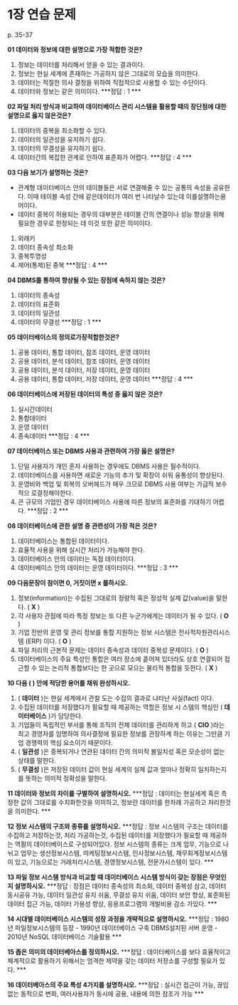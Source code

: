 # 1장 연습 문제

p. 35-37

**01 데이터와 정보에 대한 설명으로 가장 적합한 것은?**

1. 정보는 데이터를 처리해서 얻을 수 있는 결과이다.
2. 정보는 현실 세계에 존재하는 가공하지 않은 그대로의 모습을 의미한다.
3. 데이터는 적절한 의사 결정을 위하여 직접적으로 사용할 수 있는 수단이다.
4. 데이터와 정보는 같은 의미이다.
***정답 : 1 ***

**02 파일 처리 방식과 비교하여 데이터베이스 관리 시스템을 활용할 때의 장단점에 대한 설명으로 옳지 않은것은?**

1. 데이터의 중복을 최소화할 수 있다.
2. 데이터의 일관성을 유지하기 쉽다.
3. 데이터의 무결성을 유지하기 쉽다.
4. 데이터간의 복잡한 관계로 인하여 표준화가 어렵다.
***정답 : 4 ***

**03 다음 보기가 설명하는 것은?**

- 관계형 데이터베이스 안의 테이블들은 서로 연결해줄 수 있는 공통의 속성을 공유한다. 이때 테이블 속성 간에 같은데이터가 여러 번 나타날수 있는데 이를설명하는용어이다.
- 데이터 중복이 허용되는 경우의 대부분은 테이블 간의 연결이나 성능 향상을 위해 필요한 경우로 한정되는 데 이것 또한 같은 의미이다.

1. 외래키
2. 데이터 종속성 최소화
3. 중복투명성
4. 제어(통제)된 중복
***정답 : 4 ***

**04 DBMS를 통하여 향상될 수 있는 장점에 속하지 않는 것은?**
1. 데이터의 종속성
2. 데이터의 표준화
3. 데이터의 일관성
4. 데이터의 무결성
***정답 : 1 ***

**05 데이터베이스의 정의로가장적합한것은?**

1. 공용 데이터, 통합 데이터, 참조 데이터, 운영 데이터
2. 공용 데이터, 분석 데이터, 참조 데이터, 운영 데이터
3. 공용 데이터, 분석 데이터, 저장 데이터, 운영 데이터
4. 공용 데이터, 통합 데이터, 저장 데이터, 운영 데이터
***정답 : 4 ***

**06 데이터베이스에 저장된 데이터의 특성 중 옳지 않은 것은?**

1. 실시간데이터
2. 통합데이터
3. 운영 데이터
4. 종속데이터
***정답 : 4 ***

**07 데이터베이스 또는 DBMS 사용과 관련하여 가장 옳은 설명은?**

1. 단일 사용자가 개인 혼자 사용하는 경우에도 DBMS 사용은 필수적이다.
2. 데이터베이스를 사용하면 새로운 기능의 추가 및 확장이 쉬워 융통성이 향상된다.
3. 운영비와 백업 및 회복의 오버헤드가 매우 크므로 DBMS 사용 여부는 가급적 보수적으 로결정해야한다.
4. 큰 규모의 기업인 경우 데이터베이스 사용에 따른 정보의 표준화를 기대하기 어렵다.
***정답 : 2 ***

**08 데이터베이스에 관한 설명 중 관련성이 가장 적은 것은?**

1. 데이터베이스는 통합된 데이터이다.
2. 효율적 사용을 위해 실시간 처리가 가능해야 한다.
3. 데이터베이스 안의 데이터는 독점 데이터이다.
4. 데이터베이스 안의 데이터는 운영 데이터이다.
***정답 : 3 ***

**09 다음문장이 참이면 0, 거짓이면 x 를하시오.**

1. 정보(information)는 수집된 그대로의 정량적 혹은 정성적 실제 값(value)을 말한다. ( **X** )
2. 각 사용자 관점에 따라 특정 정보는 또 다른 누군가에게는 데이터가 될 수 있다. ( **O** )
3. 기업 전반의 운영 및 관리 정보를 통합 지원하는 정보 시스템은 전사적자원관리시스템 (ERP) 이다. ( **O** )
4. 파일 처리의 근본적 문제는 데이터 종속성과 데이터 중복성 문제이다. ( **O** )
5. 데이터베이스의 주요 특성인 통합은 여러 장소에 흩어져 있더라도 상호 연결되어 접근할 수 있는 논리적 통합보다는 한 곳으로 모으는 물리적 통합을 듯한다. ( **X** )

**10 다음 ( ) 안에 적당한 용어를 채워 완성하시오.**

1. ( **데이터** )는 현실 세계에서 관찰 도는 수집의 결과로 냐타난 사실(fact) 이다.
2. 수집된 데이터를 저장했다가 필요할 때 제공하는 역할은 정보 시 스템의 핵심인 ( **데이터베이스** )가 담당한다.
3. 기업들이 독립적인 부서를 통해 조직의 전체 데이터를 관리하게 하고 ( **CIO** )라는 최고 경영자를 임명하여 의사결정에 필요한 정보를 관장하계 하는 이유는 그만큼 기업 경쟁력의 핵심 요소이기 때문이다.
4. ( **일관성** )은 중복되거나 연관된 데이터 간의 의미적 불일치성 혹은 모순성이 없는 상태를 말한다.
5. ( **무결성** )은 저장된 데이터 값이 현실 세계의 실제 값과 얼마나 정확히 일치하는지를 뜻하는 의미적 정확성을 말한다.

**11 데이터와 정보의 차이를 구별하여 설명하시오.**
***정답 : 데이터는 현실세계 혹은 측정한 값의 그대로를 수치화한것을 의미하고, 정보란 데이터를 한차례 가공하고 처리한것을 의미한다. ***

**12 정보 시스템의 구조와 종류를 설명하시오.**
***정답 : 정보 시스템의 구조는 데이터를 수집하고 저장하는것, 처리 가공하는것, 수집된 데이터를 저장했다가 필요할 때 제공하는 역활의 데이터베이스로 구성되어있다.
	     정보 시스템의 종류는 크게 업무, 기능으로 나뉘고 업무는 생산정보시스템, 마케팅정보시스템, 인사정보시스템, 재무회계정보시스템이 있고, 기능으로는 거래처리시스템, 경영정보시스템, 전문가시스템이 있다. ***

**13 파일 정보 시스템 방식과 비교할 때 데이터베이스 시스템 방식이 갖는 장점은 무엇인지 설명하시오.**
***정답 : 장점은 데이터 종속성의 최소화, 데이터 중복성 삼고, 데이터 동시공유 가능, 데이터 일관성 유지 쉬움, 무결성 유지 쉬움, 데이터 보안 향상, 표준화된 데이터 접근 가능, 데이터 가용성 향상, 응용프로그램의 개발비용 감소 가있다. ***

**14 시대별 데이터베이스 시스템의 성장 과정을 개략적으로 설명하시오.**
***정답 : 1980년 파일정보시스템의 등장 - 1990년 데이터베이스 구축 DBMS설치된 서버 운영 - 2010년 NoSQL 데이터베이스 기술활용 ***

**15 좁은 의미의 데이터베아스를 정의하시오.**
***정답 : 데이터베이스를 보다 효율적이고 체계적으로 활용하기 위해서는 엄격한 제약을 갖는 데이터 저장소를 구성할 필요가 있다. ***

**16 데이터베아스의 주요 특성 4가지를 설명하시오.**
***정답 : 실시간 접근이 가능, 끊임없는 동적으로 변화, 여러사용자가 동시에 공용, 내용에 의한 참조가 가능 ***
